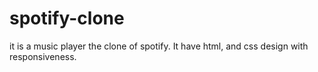 # spotify-clone
it is a music player the clone of spotify. It have html, and css design with responsiveness.
